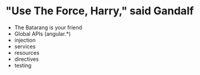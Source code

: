"Use The Force, Harry," said Gandalf
===========================
* The Batarang is your friend
* Global APIs (angular.*)
* injection
* services
* resources
* directives
* testing